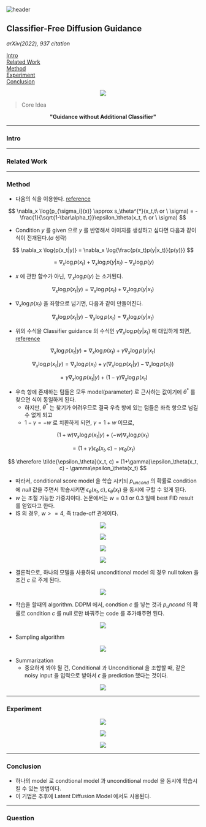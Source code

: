 ![header](https://capsule-render.vercel.app/api?type=waving&color=auto&height=80&section=header&text=Welcome%20Paper%20Review&fontSize=50)


## Classifier-Free Diffusion Guidance
*arXiv(2022), 937 citation*

[Intro](#intro)</br>
[Related Work](#related-work)</br>
[Method](#method)</br>
[Experiment](#experiment)</br>
[Conclusion](#conclusion)</br>

<p align="center">
<img src='./img1.png'>
</p>

> Core Idea
<div align=center>
<strong>"Guidance without Additional Classifier"</strong></br>
</div>

***

### <strong>Intro</strong>


***

### <strong>Related Work</strong>


***

### <strong>Method</strong>
- 다음의 식을 이용한다. <a href='../../딥러닝 이론/Score-based-generative-model/Score-based-generative-model.md'>reference</a>

$$ \nabla_x \log{p_{\sigma_i}(x)} \approx s_\theta^{*}(x_t,t\ or \ \sigma) = - \frac{1}{\sqrt{1-\bar\alpha_t}}\epsilon_\theta(x_t, t\ or \ \sigma) $$

- Condition $y$ 를 given 으로 $y$ 를 반영해서 이미지를 생성하고 싶다면 다음과 같이 식이 전개된다.($\sigma$ 생략)

$$ \nabla_x \log{p(x_t|y)} = \nabla_x \log{\frac{p(x_t)p(y|x_t)}{p(y)}}  $$ 

$$ = \nabla_x \log{p(x_t)} + \nabla_x \log{p(y|x_t)} - \nabla_x \log{p(y)} $$

- $x$ 에 관한 함수가 아닌, $\nabla_x \log{p(y)}$ 는 소거된다.

$$ \nabla_x \log{p(x_t|y)} = \nabla_x \log{p(x_t)} + \nabla_x \log{p(y|x_t)} $$

- $\nabla_x \log{p(x_t)}$ 을 좌항으로 넘기면, 다음과 같이 만들어진다.
  
$$ \nabla_x \log{p(x_t|y)} - \nabla_x \log{p(x_t)}  = \nabla_x \log{p(y|x_t)} $$

- 위의 수식을 Classifier guidance 의 수식인 $\gamma\nabla_x \log{p(y|x_t)}$ 에 대입하게 되면, <a href='../Classifier_guidance/Classifier_guidance.md'> reference </a>

$$ \nabla_x \log{p(x_t|y)} = \nabla_x \log{p(x_t)} + \gamma\nabla_x \log{p(y|x_t)} $$

$$ \nabla_x \log{p(x_t|y)} = \nabla_x \log{p(x_t)} + \gamma(\nabla_x \log{p(x_t|y)} - \nabla_x \log{p(x_t)})$$

$$ =  \gamma\nabla_x \log{p(x_t|y)} + (1-\gamma)\nabla_x \log{p(x_t)} $$

- 우측 항에 존재하는 텀들은 모두 model(parameter) 로 근사하는 값이기에 $\theta^*$ 를 찾으면 식이 동일하게 된다. 
  - 하지만, $\theta^*$ 는 찾기가 어려우므로 결국 우측 항에 있는 텀들은 좌측 항으로 넘길 수 없게 되고
  - $1-\gamma = -w$ 로 치환하게 되면, $\gamma = 1+w$ 이므로, 

$$ (1+w)\nabla_x \log{p(x_t|y)} + (-w)\nabla_x \log{p(x_t)} $$

$$ = (1+\gamma)\epsilon_\theta(x_t, c) - \gamma\epsilon_\theta(x_t) $$

$$ \therefore \tilde{\epsilon_\theta}(x_t, c) = (1+\gamma)\epsilon_\theta(x_t, c) - \gamma\epsilon_\theta(x_t) $$

- 따라서, conditional score model 을 학습 시키되 $p_{uncond}$ 의 확률로 condition 에 $null$ 값을 주면서 학습시키면 $\epsilon_\theta(x_t, c), \epsilon_\theta(x_t)$ 을 동시에 구할 수 있게 된다.
- $w$ 는 조절 가능한 가중치이다. 논문에서는 $w=0.1$ or $0.3$ 일때 best FID result 를 얻었다고 한다. 
- IS 의 경우, $w >= 4$, 즉 trade-off 관계이다. 

<p align="center">
<img src='./img2.png'>
</p>

<p align="center">
<img src='./img3.png'>
</p>

<p align="center">
<img src='./img5.png'>
</p>

<p align="center">
<img src='./img4.png'>
</p>

- 결론적으로, 하나의 모델을 사용하되 unconditional model 의 경우 null token 을 조건 $c$ 로 주게 된다. 

<p align="center">
<img src='./img9.png'>
</p>

- 학습을 할때의 algorithm. DDPM 에서, condtion $c$ 를 넣는 것과 $p_uncond$ 의 확률로 condition $c$ 를 null 로만 바꿔주는 code 를 추가해주면 된다. 
<p align="center">
<img src='./img10.png'>
</p>

- Sampling algorithm
<p align="center">
<img src='./img11.png'>
</p>

- Summarization 
    - 중요하게 봐야 될 건, Conditional 과 Unconditional 을 조합할 때, 같은 noisy input 을 입력으로 받아서 $\epsilon$ 을 prediction 했다는 것이다.
<p align="center">
<img src='./Algorithm.jpg'>
</p>

***

### <strong>Experiment</strong>

<p align="center">
<img src='./img6.png'>
</p>

<p align="center">
<img src='./img7.png'>
</p>

<p align="center">
<img src='./img8.png'>
</p>

***

### <strong>Conclusion</strong>
- 하나의 model 로 condtional model 과 unconditional model 을 동시에 학습시킬 수 있는 방법이다.
- 이 기법은 추후에 Latent Diffusion Model 에서도 사용된다. 

***

### <strong>Question</strong>
